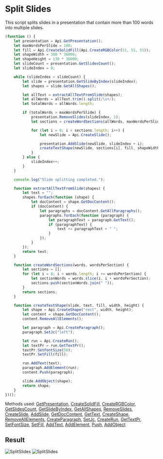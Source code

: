 # Split Slides

This script splits slides in a presentation that contain more than 100 words into multiple slides.

```ts
(function () {
    let presentation = Api.GetPresentation();
    let maxWordsPerSlide = 100;
    let fill = Api.CreateSolidFill(Api.CreateRGBColor(51, 51, 51));
    let shapeWidth = 300 * 36000;
    let shapeHeight = 130 * 36000;
    let slideCount = presentation.GetSlidesCount();
    let slideIndex = 0;

    while (slideIndex < slideCount) {
        let slide = presentation.GetSlideByIndex(slideIndex);
        let shapes = slide.GetAllShapes();

        let allText = extractAllTextFromSlide(shapes);
        let allWords = allText.trim().split(/\s+/);
        let totalWords = allWords.length;

        if (totalWords > maxWordsPerSlide) {
            presentation.RemoveSlides(slideIndex, 1);
            let sections = createWordSections(allWords, maxWordsPerSlide);

            for (let i = 0; i < sections.length; i++) {
                let newSlide = Api.CreateSlide();

                presentation.AddSlide(newSlide, slideIndex + i);
                createTextShape(newSlide, sections[i], fill, shapeWidth, shapeHeight);
            }
        } else {
            slideIndex++;
        }
    }

    console.log("Slide splitting completed.");

    function extractAllTextFromSlide(shapes) {
        let text = "";
        shapes.forEach(function (shape) {
            let docContent = shape.GetDocContent();
            if (docContent) {
                let paragraphs = docContent.GetAllParagraphs();
                paragraphs.forEach(function (paragraph) {
                    let paragraphText = paragraph.GetText();
                    if (paragraphText) {
                        text += paragraphText + " ";
                    }
                });
            }
        });
        return text;
    }

    function createWordSections(words, wordsPerSection) {
        let sections = [];
        for (let i = 0; i < words.length; i += wordsPerSection) {
            let sectionWords = words.slice(i, i + wordsPerSection);
            sections.push(sectionWords.join(" "));
        }
        return sections;
    }

    function createTextShape(slide, text, fill, width, height) {
        let shape = Api.CreateShape("rect", width, height);
        let content = shape.GetDocContent();
        content.RemoveAllElements();

        let paragraph = Api.CreateParagraph();
        paragraph.SetJc("left");

        let run = Api.CreateRun();
        let textPr = run.GetTextPr();
        textPr.SetFontSize(50);
        textPr.SetFill(fill);

        run.AddText(text);
        paragraph.AddElement(run);
        content.Push(paragraph);

        slide.AddObject(shape);
        return shape;
    }
})();
```

Methods used: [GetPresentation](../../../../office-api/usage-api/presentation-api/Api/Methods/GetPresentation.md), [CreateSolidFill](../../../../office-api/usage-api/presentation-api/Api/Methods/CreateSolidFill.md), [CreateRGBColor](../../../../office-api/usage-api/presentation-api/Api/Methods/CreateRGBColor.md), [GetSlidesCount](../../../../office-api/usage-api/presentation-api/ApiPresentation/Methods/GetSlidesCount.md), [GetSlideByIndex](../../../../office-api/usage-api/presentation-api/ApiPresentation/Methods/GetSlideByIndex.md), [GetAllShapes](../../../../office-api/usage-api/presentation-api/ApiMaster/Methods/GetAllShapes.md), [RemoveSlides](../../../../office-api/usage-api/presentation-api/ApiPresentation/Methods/RemoveSlides.md), [CreateSlide](../../../../office-api/usage-api/presentation-api/Api/Methods/CreateSlide.md), [AddSlide](../../../../office-api/usage-api/presentation-api/ApiPresentation/Methods/AddSlide.md), [GetDocContent](../../../../office-api/usage-api/presentation-api/ApiShape/Methods/GetDocContent.md), [GetText](../../../../office-api/usage-api/presentation-api/ApiComment/Methods/GetText.md), [CreateShape](../../../../office-api/usage-api/presentation-api/Api/Methods/CreateShape.md), [RemoveAllElements](../../../../office-api/usage-api/presentation-api/ApiParagraph/Methods/RemoveAllElements.md), [CreateParagraph](../../../../office-api/usage-api/presentation-api/Api/Methods/CreateParagraph.md), [SetJc](../../../../office-api/usage-api/presentation-api/ApiParagraph/Methods/SetJc.md), [CreateRun](../../../../office-api/usage-api/presentation-api/Api/Methods/CreateRun.md), [GetTextPr](../../../../office-api/usage-api/presentation-api/ApiRun/Methods/GetTextPr.md), [SetFontSize](../../../../office-api/usage-api/presentation-api/ApiRun/Methods/SetFontSize.md), [SetFill](../../../../office-api/usage-api/presentation-api/ApiRun/Methods/SetFill.md), [AddText](../../../../office-api/usage-api/presentation-api/ApiParagraph/Methods/AddText.md), [AddElement](../../../../office-api/usage-api/presentation-api/ApiParagraph/Methods/AddElement.md), [Push](../../../../office-api/usage-api/presentation-api/ApiDocumentContent/Methods/Push.md), [AddObject](../../../../office-api/usage-api/presentation-api/ApiMaster/Methods/AddObject.md)

## Result

![SplitSlides](/assets/images/plugins/split-slides.png#gh-light-mode-only)
![SplitSlides](/assets/images/plugins/split-slides.dark.png#gh-dark-mode-only)

